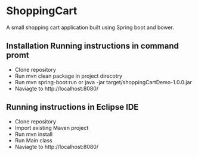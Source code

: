 # ShoppingCart

A small shopping cart application built using Spring boot and bower.

## Installation Running instructions in command promt
* Clone repository
* Run mvn clean package in project direcotry
* Run mvn spring-boot:run or java -jar target/shoppingCartDemo-1.0.0.jar
* Naviagte to http://localhost:8080/

## Running instructions in Eclipse IDE
* Clone repository
* Import existing Maven project
* Run mvn install
* Run Main class
* Naviagte to http://localhost:8080/
